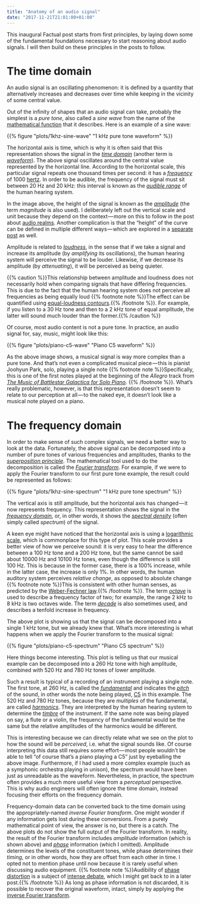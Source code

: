 ```yaml
---
title: "Anatomy of an audio signal"
date: "2017-11-21T21:01:00+01:00"
---
```


This inaugural Factual post starts from first principles, by laying down some of the fundamental foundations necessary to start reasoning about audio signals. I will then build on these principles in the posts to follow.

# The time domain

An audio signal is an oscillating phenomenon: it is defined by a quantity that alternatively increases and decreases over time while keeping in the vicinity of some central value.

Out of the infinity of shapes that an audio signal can take, probably the simplest is a *pure tone*, also called a *sine wave* from the name of the [mathematical function][sine] that it describes. Here is an example of a sine wave:

{{% figure "plots/1khz-sine-wave" "1 kHz pure tone waveform" %}}

The horizontal axis is time, which is why it is often said that this representation shows the signal in the *[time domain][]* (another term is *[waveform][]*). The above signal oscillates around the central value represented by the horizontal line. According to the horizontal scale, this particular signal repeats one thousand times per second: it has a *[frequency][]* of 1000 [hertz][]. In order to be audible, the frequency of the signal must sit between 20 Hz and 20 kHz: this interval is known as the *[audible range][]* of the human hearing system.

In the image above, the height of the signal is known as the *[amplitude][]* (the term *magnitude* is also used). I deliberately left out the vertical scale and unit because they depend on the context — more on this to follow in the post about [audio realms](<{{% ref "life.md" %}}>). Another complication is that the “height” of the curve can be defined in multiple different ways — which are explored in a [separate post](<{{% ref "amplitude.md" %}}>) as well.

Amplitude is related to *[loudness][]*, in the sense that if we take a signal and increase its amplitude (by *amplifying* its oscillations), the human hearing system will perceive the signal to be louder. Likewise, if we decrease its amplitude (by *attenuating*), it will be perceived as being quieter.

{{% caution %}}This relationship between amplitude and loudness does not necessarily hold when comparing signals that have differing frequencies. This is due to the fact that the human hearing system does not perceive all frequencies as being equally loud {{% footnote note %}}The effect can be quantified using [equal-loudness contours](https://en.wikipedia.org/wiki/Equal-loudness_contour).{{% /footnote %}}. For example, if you listen to a 30 Hz tone and then to a 2 kHz tone of equal amplitude, the latter will sound much louder than the former.{{% /caution %}}

Of course, most audio content is not a pure tone. In practice, an audio signal for, say, music, might look like this:

{{% figure "plots/piano-c5-wave" "Piano C5 waveform" %}}

As the above image shows, a musical signal is way more complex than a pure tone. And that’s not even a complicated musical piece — this is pianist Joohyun Park, solo, playing a single note {{% footnote note %}}Specifically, this is one of the first notes played at the beginning of the *Allegro* track from *[The Music of Battlestar Galactica for Solo Piano](http://www.bearmccreary.com/blog/blog/battlestar-galactica-3/battlestar-galactica-solo-piano-cd/)*. {{% /footnote %}}. What’s really problematic, however, is that this representation doesn’t seem to relate to our perception at all — to the naked eye, it doesn’t look like a musical note played on a piano.

# The frequency domain

In order to make sense of such complex signals, we need a better way to look at the data. Fortunately, the above signal can be decomposed into a number of pure tones of various frequencies and amplitudes, thanks to the *[superposition principle][]*. The mathematical tool used to do the decomposition is called the *[Fourier transform][fourier]*. For example, if we were to apply the Fourier transform to our first pure tone example, the result could be represented as follows:

{{% figure "plots/1khz-sine-spectrum" "1 kHz pure tone spectrum" %}}

The vertical axis is still amplitude, but the horizontal axis has changed — it now represents frequency. This representation shows the signal in the *[frequency domain][]*, or, in other words, it shows the *[spectral density][]* (often simply called *spectrum*) of the signal.

A keen eye might have noticed that the horizontal axis is using a [logarithmic scale][], which is commonplace for this type of plot. This scale provides a better view of how we perceive sound: it is very easy to hear the difference between a 100 Hz tone and a 200 Hz tone, but the same cannot be said about 10000 Hz and 10100 Hz tones, even though the difference is still 100 Hz. This is because in the former case, there is a 100% increase, while in the latter case, the increase is only 1%. In other words, the human auditory system perceives *relative change*, as opposed to absolute change {{% footnote note %}}This is consistent with other human senses, as predicted by the [Weber-Fechner law](https://en.wikipedia.org/wiki/Weber%E2%80%93Fechner_law).{{% /footnote %}}. The term *[octave][]* is used to describe a frequency factor of two; for example, the range 2 kHz to 8 kHz is two octaves wide. The term *[decade][]* is also sometimes used, and describes a tenfold increase in frequency.

The above plot is showing us that the signal can be decomposed into a single 1 kHz tone, but we already knew that. What’s more interesting is what happens when we apply the Fourier transform to the musical signal:

{{% figure "plots/piano-c5-spectrum" "Piano C5 spectrum" %}}

Here things become interesting. This plot is telling us that our musical example can be decomposed into a 260 Hz tone with high amplitude, combined with 520 Hz and 780 Hz tones of lower amplitude.

Such a result is typical of a recording of an instrument playing a single note. The first tone, at 260 Hz, is called the *[fundamental][]* and indicates the *[pitch][]* of the sound, in other words the note being played, [C5][] in this example. The 520 Hz and 780 Hz tones, because they are *multiples* of the fundamental, are called *[harmonics][]*. They are interpreted by the human hearing system to determine the *[timbre][]* of the instrument. If the same note was being played on say, a flute or a violin, the frequency of the fundamental would be the same but the relative amplitudes of the harmonics would be different.

This is interesting because we can directly relate what we see on the plot to how the sound will be *perceived*, i.e. what the signal sounds like. Of course interpreting this data still requires some effort — most people wouldn’t be able to tell “of course that’s a piano playing a C5” just by eyeballing the above image. Furthermore, if I had used a more complex example (such as a symphonic orchestra playing in unison), the spectrum would have been just as unreadable as the waveform. Nevertheless, in practice, the spectrum often provides a much more useful view from a *perceptual* perspective. This is why audio engineers will often ignore the time domain, instead focusing their efforts on the frequency domain.

Frequency-domain data can be converted back to the time domain using the appropriately-named *inverse Fourier transform*. One might wonder if any information gets lost during these conversions. From a purely mathematical point of view, the answer is no, but there is a catch. The above plots do not show the full output of the Fourier transform. In reality, the result of the Fourier transform includes *amplitude* information (which is shown above) and *[phase][]* information (which I omitted). Amplitude determines the levels of the constituent tones, while phase determines their *timing*, or in other words, how they are offset from each other in time. I opted not to mention phase until now because it is rarely useful when discussing audio equipment. {{% footnote note %}}Audibility of [phase distortion](https://en.wikipedia.org/wiki/Phase_distortion) is a subject of [intense debate](http://www.silcom.com/~aludwig/Phase_audibility.htm), which I might get back to in a later post.{{% /footnote %}} As long as phase information is not discarded, it is possible to recover the original waveform, intact, simply by applying the [inverse Fourier transform][].

[amplitude]: https://en.wikipedia.org/wiki/Amplitude

[audible range]: https://en.wikipedia.org/wiki/Hearing_range

[c5]: https://en.wikipedia.org/wiki/C_%28musical_note%29#Designation_by_octave

[decade]: https://en.wikipedia.org/wiki/Decade_%28log_scale%29

[frequency]: https://en.wikipedia.org/wiki/Frequency

[frequency domain]: https://en.wikipedia.org/wiki/Frequency_domain

[fourier]: https://en.wikipedia.org/wiki/Fourier_transform

[fundamental]: https://en.wikipedia.org/wiki/Fundamental_frequency

[harmonics]: https://en.wikipedia.org/wiki/Harmonic

[hertz]: https://en.wikipedia.org/wiki/Hertz

[inverse fourier transform]: https://en.wikipedia.org/wiki/Fourier_inversion_theorem

[logarithmic scale]: https://en.wikipedia.org/wiki/Logarithmic_scale#Graphic_representation

[loudness]: https://en.wikipedia.org/wiki/Loudness

[octave]: https://en.wikipedia.org/wiki/Octave

[phase]: https://en.wikipedia.org/wiki/Phase_%28waves%29

[pitch]: https://en.wikipedia.org/wiki/Pitch_%28music%29

[sine]: https://en.wikipedia.org/wiki/Sine

[spectral density]: https://en.wikipedia.org/wiki/Spectral_density

[superposition principle]: https://en.wikipedia.org/wiki/Superposition_principle

[timbre]: https://en.wikipedia.org/wiki/Timbre

[time domain]: https://en.wikipedia.org/wiki/Time_domain

[waveform]: https://en.wikipedia.org/wiki/Waveform
